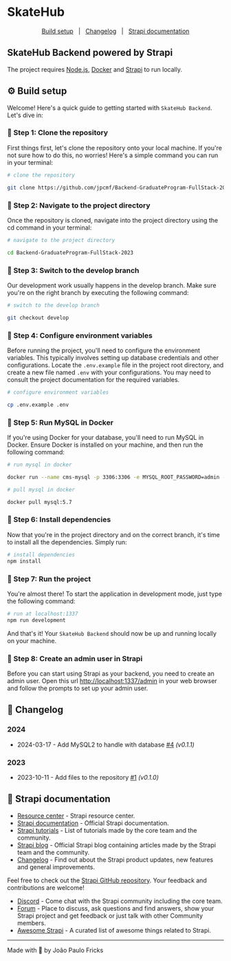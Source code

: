 # SkateHub

<p align="center">
  <a href="#gear-build-setup">Build setup</a>&nbsp;&nbsp;&nbsp;|&nbsp;&nbsp;
  <a href="#memo-changelog">Changelog</a>&nbsp;&nbsp;&nbsp;|&nbsp;&nbsp;
  <a href="#memo-changelog">Strapi documentation</a>
</p>

## SkateHub Backend powered by Strapi

The project requires [Node.js](https://nodejs.org), [Docker](https://www.docker.com) and [Strapi](https://strapi.io) to run locally.

## :gear: Build setup

Welcome! Here's a quick guide to getting started with `SkateHub Backend`. Let's dive in:

### 👣 Step 1: Clone the repository

First things first, let's clone the repository onto your local machine. If you're not sure how to do this, no worries! Here's a simple command you can run in your terminal:

```bash
# clone the repository

git clone https://github.com/jpcmf/Backend-GraduateProgram-FullStack-2023.git
```

### 👣 Step 2: Navigate to the project directory

Once the repository is cloned, navigate into the project directory using the cd command in your terminal:

```bash
# navigate to the project directory

cd Backend-GraduateProgram-FullStack-2023
```

### 👣 Step 3: Switch to the develop branch

Our development work usually happens in the develop branch. Make sure you're on the right branch by executing the following command:

```bash
# switch to the develop branch

git checkout develop
```

### 👣 Step 4: Configure environment variables

Before running the project, you'll need to configure the environment variables. This typically involves setting up database credentials and other configurations. Locate the `.env.example` file in the project root directory, and create a new file named `.env` with your configurations. You may need to consult the project documentation for the required variables.

```bash
# configure environment variables

cp .env.example .env
```

### 👣 Step 5: Run MySQL in Docker

If you're using Docker for your database, you'll need to run MySQL in Docker. Ensure Docker is installed on your machine, and then run the following command:

```bash
# run mysql in docker

docker run --name cms-mysql -p 3306:3306 -e MYSQL_ROOT_PASSWORD=admin -d mysql
```

```bash
# pull mysql in docker

docker pull mysql:5.7
```

### 👣 Step 6: Install dependencies

Now that you're in the project directory and on the correct branch, it's time to install all the dependencies. Simply run:

```bash
# install dependencies
npm install
```

### 👣 Step 7: Run the project

You're almost there! To start the application in development mode, just type the following command:

```bash
# run at localhost:1337
npm run development
```

And that's it! Your `SkateHub Backend` should now be up and running locally on your machine.

### 👣 Step 8: Create an admin user in Strapi

Before you can start using Strapi as your backend, you need to create an admin user. Open this url [http://localhost:1337/admin](http://localhost:1337/admin) in your web browser and follow the prompts to set up your admin user.

## :memo: Changelog

### 2024

- 2024-03-17 - Add MySQL2 to handle with database [#4](https://github.com/jpcmf/Backend-GraduateProgram-FullStack-2023/pull/4) _(v0.1.1)_

### 2023

- 2023-10-11 - Add files to the repository [#1](https://github.com/jpcmf/Backend-GraduateProgram-FullStack-2023/pull/1) _(v0.1.0)_

## :rocket: Strapi documentation

- [Resource center](https://strapi.io/resource-center) - Strapi resource center.
- [Strapi documentation](https://docs.strapi.io) - Official Strapi documentation.
- [Strapi tutorials](https://strapi.io/tutorials) - List of tutorials made by the core team and the community.
- [Strapi blog](https://strapi.io/blog) - Official Strapi blog containing articles made by the Strapi team and the community.
- [Changelog](https://strapi.io/changelog) - Find out about the Strapi product updates, new features and general improvements.

Feel free to check out the [Strapi GitHub repository](https://github.com/strapi/strapi). Your feedback and contributions are welcome!

- [Discord](https://discord.strapi.io) - Come chat with the Strapi community including the core team.
- [Forum](https://forum.strapi.io/) - Place to discuss, ask questions and find answers, show your Strapi project and get feedback or just talk with other Community members.
- [Awesome Strapi](https://github.com/strapi/awesome-strapi) - A curated list of awesome things related to Strapi.

---

Made with 💙 by João Paulo Fricks
